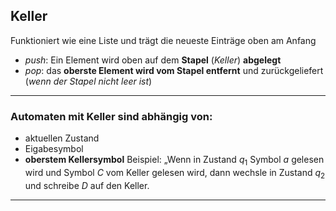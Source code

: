 ## Keller
Funktioniert wie eine Liste und trägt die neueste Einträge oben am Anfang
- *push*: Ein Element wird oben auf dem **Stapel** (*Keller*) **abgelegt**
- *pop*: das **oberste Element wird vom Stapel entfernt** und zurückgeliefert (*wenn der Stapel nicht leer ist*)

---

### Automaten mit Keller sind abhängig von:
- aktuellen Zustand 
- Eigabesymbol
- **oberstem Kellersymbol**
Beispiel: „Wenn in Zustand $q_{1}$ Symbol *a* gelesen wird und Symbol *C* vom Keller gelesen wird, dann wechsle in Zustand $q_{2}$ und schreibe *D* auf den Keller.


---

